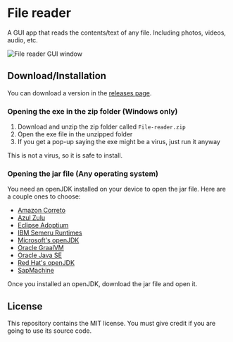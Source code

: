 # File reader

A GUI app that reads the contents/text of any file. Including photos, videos, audio, etc.

![File reader GUI window](https://github.com/user-attachments/assets/e7106214-7a22-4b05-8732-a68157f28bb8)

## Download/Installation

You can download a version in the [releases page](https://github.com/Synthird/File-reader/releases).

### Opening the exe in the zip folder (Windows only)

1. Download and unzip the zip folder called ```File-reader.zip```
2. Open the exe file in the unzipped folder
3. If you get a pop-up saying the exe might be a virus, just run it anyway

This is not a virus, so it is safe to install.

### Opening the jar file (Any operating system)

You need an openJDK installed on your device to open the jar file. Here are a couple ones to choose:

- [Amazon Correto](https://aws.amazon.com/corretto/)
- [Azul Zulu](https://www.azul.com/downloads/?package=jdk#zulu)
- [Eclipse Adoptium](https://adoptium.net/)
- [IBM Semeru Runtimes](https://developer.ibm.com/languages/java/semeru-runtimes/)
- [Microsoft's openJDK](https://www.microsoft.com/openjdk)
- [Oracle GraalVM](https://www.graalvm.org/downloads/)
- [Oracle Java SE](https://www.oracle.com/java/technologies/downloads/)
- [Red Hat's openJDK](https://developers.redhat.com/products/openjdk/download)
- [SapMachine](https://sap.github.io/SapMachine/)

Once you installed an openJDK, download the jar file and open it.

## License

This repository contains the MIT license. You must give credit if you are going to use its source code.
